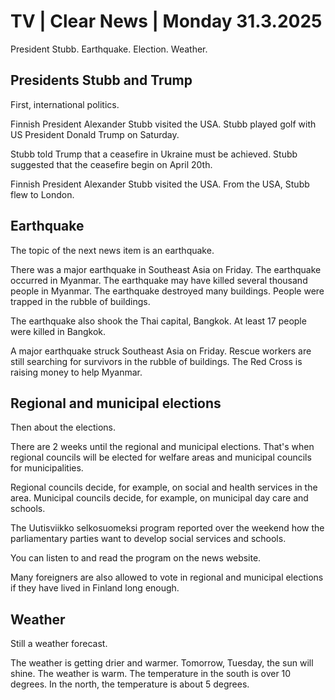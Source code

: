 # TV \| Clear News \| Monday 31.3.2025

President Stubb. Earthquake. Election. Weather.

## Presidents Stubb and Trump

First, international politics.

Finnish President Alexander Stubb visited the USA. Stubb played golf with US President Donald Trump on Saturday.

Stubb told Trump that a ceasefire in Ukraine must be achieved. Stubb suggested that the ceasefire begin on April 20th.

Finnish President Alexander Stubb visited the USA. From the USA, Stubb flew to London.

## Earthquake

The topic of the next news item is an earthquake.

There was a major earthquake in Southeast Asia on Friday. The earthquake occurred in Myanmar. The earthquake may have killed several thousand people in Myanmar. The earthquake destroyed many buildings. People were trapped in the rubble of buildings.

The earthquake also shook the Thai capital, Bangkok. At least 17 people were killed in Bangkok.

A major earthquake struck Southeast Asia on Friday. Rescue workers are still searching for survivors in the rubble of buildings. The Red Cross is raising money to help Myanmar.

## Regional and municipal elections

Then about the elections.

There are 2 weeks until the regional and municipal elections. That's when regional councils will be elected for welfare areas and municipal councils for municipalities.

Regional councils decide, for example, on social and health services in the area. Municipal councils decide, for example, on municipal day care and schools.

The Uutisviikko selkosuomeksi program reported over the weekend how the parliamentary parties want to develop social services and schools.

You can listen to and read the program on the news website.

Many foreigners are also allowed to vote in regional and municipal elections if they have lived in Finland long enough.

## Weather

Still a weather forecast.

The weather is getting drier and warmer. Tomorrow, Tuesday, the sun will shine. The weather is warm. The temperature in the south is over 10 degrees. In the north, the temperature is about 5 degrees.


